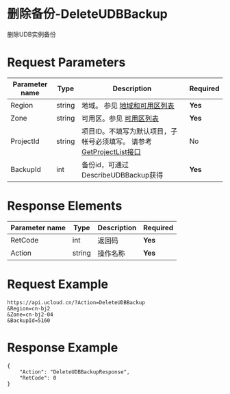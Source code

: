 # 删除备份-DeleteUDBBackup

删除UDB实例备份

# Request Parameters
|Parameter name|Type|Description|Required|
|---|---|---|---|
|Region|string|地域。 参见 [地域和可用区列表](api/summary/regionlist)|**Yes**|
|Zone|string|可用区。参见 [可用区列表](api/summary/regionlist)|**Yes**|
|ProjectId|string|项目ID。不填写为默认项目，子帐号必须填写。 请参考[GetProjectList接口](api/summary/get_project_list)|No|
|BackupId|int|备份id，可通过DescribeUDBBackup获得|**Yes**|

# Response Elements
|Parameter name|Type|Description|Required|
|---|---|---|---|
|RetCode|int|返回码|**Yes**|
|Action|string|操作名称|**Yes**|

# Request Example
```
https://api.ucloud.cn/?Action=DeleteUDBBackup
&Region=cn-bj2
&Zone=cn-bj2-04
&BackupId=5160
```

# Response Example
```
{
    "Action": "DeleteUDBBackupResponse", 
    "RetCode": 0
}
```

